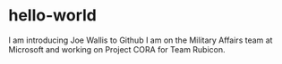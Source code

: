 # hello-world
I am introducing Joe Wallis to Github
I am on the Military Affairs team at Microsoft and working on Project CORA for Team Rubicon. 
